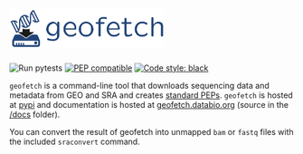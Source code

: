 # <img src="https://raw.githubusercontent.com/pepkit/geofetch/master/docs/img/geofetch_logo.svg?sanitize=true" alt="geofetch logo" height="70">

![Run pytests](https://github.com/pepkit/geofetch/workflows/Run%20pytests/badge.svg)
[![PEP compatible](http://pepkit.github.io/img/PEP-compatible-green.svg)](http://pepkit.github.io)
[![Code style: black](https://img.shields.io/badge/code%20style-black-000000.svg)](https://github.com/psf/black)

`geofetch` is a command-line tool that downloads sequencing data and metadata from GEO and SRA and creates [standard PEPs](http://pep.databio.org/). `geofetch` is hosted at [pypi](https://pypi.org/project/geofetch/) and documentation is hosted at [geofetch.databio.org](http://geofetch.databio.org) (source in the [/docs](/docs) folder).

You can convert the result of geofetch into unmapped `bam` or `fastq` files with the included `sraconvert` command.
